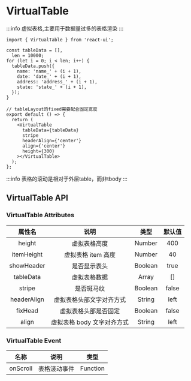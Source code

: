 # VirtualTable

:::info
虚拟表格,主要用于数据量过多的表格渲染
:::

```tsx
import { VirtualTable } from 'react-ui';

const tableData = [],
  len = 10000;
for (let i = 0; i < len; i++) {
  tableData.push({
    name: 'name_' + (i + 1),
    date: 'date_' + (i + 1),
    address: 'address_' + (i + 1),
    state: 'state_' + (i + 1),
  });
}

// tableLayout的fixed需要配合固定宽度
export default () => {
  return (
    <VirtualTable
      tableData={tableData}
      stripe
      headerAlign={'center'}
      align={'center'}
      height={300}
    ></VirtualTable>
  );
};
```
:::info
表格的滚动是相对于外层table，而非tbody
:::

## **VirtualTable API**

### **VirtualTable Attributes**

|     属性名     |        说明        |   类型    |  默认值  |
|:-----------:|:----------------:|:-------:|:-----:|
|   height    |      虚拟表格高度      | Number  |  400  |
| itemHeight  |   虚拟表格 item 高度   | Number  |  40   |
| showHeader  |      是否显示表头      | Boolean | true  |
|  tableData  |      虚拟表格数据      |  Array  |  []   |
|   stripe    |      是否斑马纹       | Boolean | false |
| headerAlign |   虚拟表格头部文字对齐方式   | String  | left  |
|   fixHead   |    虚拟表格头部是否固定    | Boolean | false |
|    align    | 虚拟表格 body 文字对齐方式 | String  | left  |

### **VirtualTable Event**

|    名称    |   说明   |    类型    |
|:--------:|:------:|:--------:|
| onScroll | 表格滚动事件 | Function |

